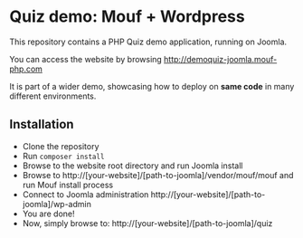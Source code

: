 Quiz demo: Mouf + Wordpress
===========================

This repository contains a PHP Quiz demo application, running on Joomla.

You can access the website by browsing http://demoquiz-joomla.mouf-php.com

It is part of a wider demo, showcasing how to deploy on **same code** in many different environments.

Installation
------------

- Clone the repository
- Run `composer install`
- Browse to the website root directory and run Joomla install
- Browse to http://[your-website]/[path-to-joomla]/vendor/mouf/mouf and run Mouf install process
- Connect to Joomla administration http://[your-website]/[path-to-joomla]/wp-admin
- You are done!
- Now, simply browse to: http://[your-website]/[path-to-joomla]/quiz
